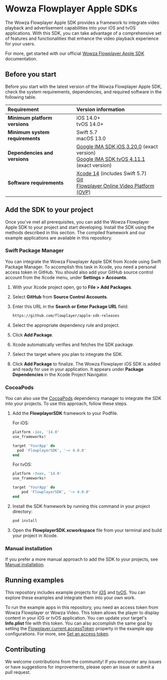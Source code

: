 # Wowza Flowplayer Apple SDKs

The Wowza Flowplayer Apple SDK provides a framework to integrate video playback and advertisement capabilities into your iOS and tvOS applications. With this SDK, you can take advantage of a comprehensive set of features and functionalities that enhance the video playback experience for your users.

For more, get started with our official [Wowza Flowplayer Apple SDK](https://developer.wowza.com/docs/wowza-flowplayer/apple-sdk/about-the-apple-sdk/) documentation.

## Before you start

Before you start with the latest version of the Wowza Flowplayer Apple SDK, check the system requirements, dependencies, and required software in the following table.

| Requirement | Version information |
| :---- | :---- |
| **Minimum platform versions** | iOS 14.0+ <br/> tvOS 14.0+ |
| **Minimum system requirements** | Swift 5.7 <br/> macOS 13.0 |
| **Dependencies and versions** | [Google IMA SDK iOS 3.20.0](https://developers.google.com/interactive-media-ads/docs/sdks/ios/client-side/download) (exact version) <br/> [Google IMA SDK tvOS 4.11.1](https://developers.google.com/interactive-media-ads/docs/sdks/tvos/client-side) (exact version) |
| **Software requirements** | [Xcode 14](https://developer.apple.com/download/all/?q=xcode%2014.2) (includes Swift 5.7) <br /> [Git](https://git-scm.com/downloads) <br/> [Flowplayer Online Video Platform (OVP)](https://app.flowplayer.com/) |

## Add the SDK to your project

Once you've met all prerequisites, you can add the Wowza Flowplayer Apple SDK to your project and start developing. Install the SDK using the methods described in this section. The compiled framework and our example applications are available in this repository.

### Swift Package Manager

You can integrate the Wowza Flowplayer Apple SDK from Xcode using Swift Package Manager. To accomplish this task in Xcode, you need a personal access token in GitHub. You should also add your GitHub source control account from the Xcode menu, under **Settings > Accounts**.

1. With your Xcode project open, go to **File > Add Packages**.
2. Select **GitHub** from **Source Control Accounts**.
3. Enter this URL in the **Search or Enter Package URL** field:

    ```txt
    https://github.com/flowplayer/apple-sdk-releases
    ```

4. Select the appropriate dependency rule and project.
5. Click **Add Package**.
6. Xcode automatically verifies and fetches the SDK package.
7. Select the target where you plan to integrate the SDK.
8. Click **Add Package** to finalize. The Wowza Flowplayer iOS SDK is added and ready for use in your application. It appears under **Package Dependencies** in the Xcode Project Navigator.

### CocoaPods

You can also use the [CocoaPods](https://cocoapods.org/pods/FlowplayerSDK) dependency manager to integrate the SDK into your projects. To use this approach, follow these steps.

1. Add the **FlowplayerSDK** framework to your Podfile.

    For iOS:

    ```ruby
    platform :ios, '14.0'
    use_frameworks!

    target 'YourApp' do
      pod 'FlowplayerSDK', '~> 4.0.0'
    end
    ```

    For tvOS:

    ```ruby
    platform :tvos, '14.0'
    use_frameworks!

    target 'YourApp' do
        pod 'FlowplayerSDK', '~> 4.0.0'
    end
    ```

2. Install the SDK framework by running this command in your project directory:

    ```txt
    pod install
    ```

3. Open the **FlowplayerSDK.xcworkspace** file from your terminal and build your project in Xcode.

### Manual installation

If you prefer a more manual approach to add the SDK to your projects, see [Manual installation](https://developer.wowza.com/docs/wowza-flowplayer/apple-sdk/import-the-apple-sdk/#manual-installation).

## Running examples

This repository includes example projects for [iOS](https://github.com/flowplayer/apple-sdk-releases/tree/main/iOS%20Example) and [tvOS](https://github.com/flowplayer/apple-sdk-releases/tree/main/tvOS%20Example). You can explore these examples and integrate them into your own work.

To run the example apps in this repository, you need an access token from Wowza Flowplayer or Wowza Video. This token allows the player to display content in your iOS or tvOS application. You can update your target's **Info.plist** file  with this token. You can also accomplish the same goal by setting the [Flowplayer.current.accessToken](https://github.com/flowplayer/apple-sdk-releases/blob/main/iOS%20Example/Sources/App/AppDelegate.swift) property in the example app configurations. For more, see [Set an access token](https://developer.wowza.com/docs/wowza-flowplayer/apple-sdk/configure-your-application/#set-an-access-token).

## Contributing

We welcome contributions from the community! If you encounter any issues or have suggestions for improvements, please open an issue or submit a pull request.
